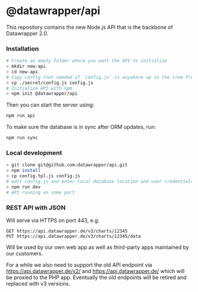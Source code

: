 # @datawrapper/api

This repository contains the new Node.js API that is the backbone of Datawrapper 2.0.

### Installation

```sh
# Create an empty folder where you want the API to initialize
> mkdir new-api
> cd new-api
# Copy config (not needed if `config.js` is anywhere up in the tree from `new-api/`)
> cp ./secret/config.js config.js
# Initialize API with npm
> npm init @datawrapper/api
```

Then you can start the server using:

```sh
npm run api
```

To make sure the database is in sync after ORM updates, run:

```sh
npm run sync
```

### Local development

```sh
> git clone git@github.com:datawrapper/api.git
> npm install
> cp config.tpl.js config.js
# edit config.js and enter local database location and user credentials
> npm run dev
# API running on some port
```

### REST API with JSON

Will serve via HTTPS on port 443, e.g.

    GET https://api.datawrapper.de/v3/charts/12345
    PUT https://api.datawrapper.de/v3/charts/12345/data

Will be used by our own web app as well as third-party apps maintained by our customers.

For a while we also need to support the old API endpoint via https://api.datawrapper.de/v2/ and https://api.datawrapper.de/ which will be proxied to the PHP app. Eventually the old endpoints will be retired and replaced with v3 versions.
